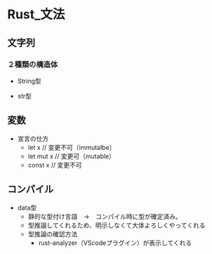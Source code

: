 # Rust_文法

## 文字列

### ２種類の構造体

- String型

- str型


## 変数
- 宣言の仕方
  - let x           // 変更不可（immutalbe）
  - let mut x      // 変更可（mutable）
  - const x         // 変更不可

## コンパイル
- data型
  - 静的な型付け言語　→　コンパイル時に型が確定済み。
  - 型推論してくれるため、明示しなくて大体よろしくやってくれる
  - 型推論の確認方法
    - rust-analyzer（VScodeプラグイン）が表示してくれる

##